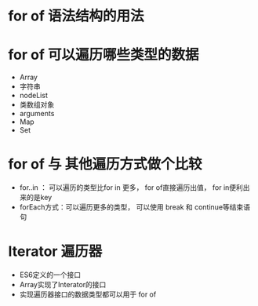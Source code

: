 # for of 语法结构的用法

# for of 可以遍历哪些类型的数据
* Array
* 字符串
* nodeList
* 类数组对象
* arguments
* Map
* Set

# for of 与 其他遍历方式做个比较
* for..in ： 可以遍历的类型比for in 更多， for of直接遍历出值， for in便利出来的是key
* forEach方式：可以遍历更多的类型， 可以使用 break 和 continue等结束语句

# Iterator 遍历器
* ES6定义的一个接口
* Array实现了Interator的接口
* 实现遍历器接口的数据类型都可以用于 for of